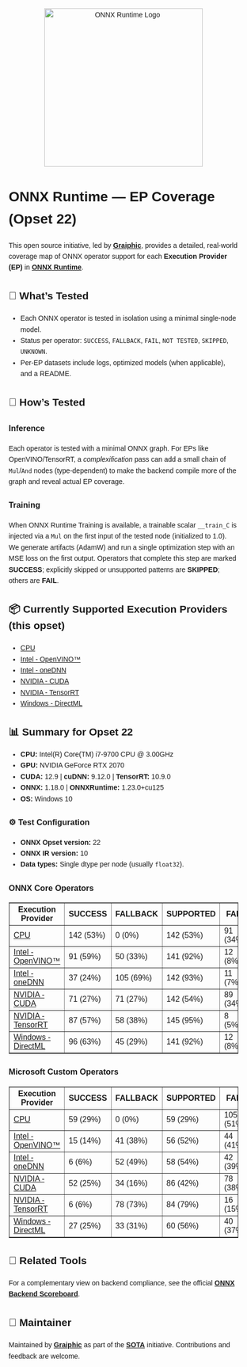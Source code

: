 <div style="font-family:Arial, sans-serif; line-height:1.6; max-width:900px; margin:auto; padding:20px;">

<p align="center">
  <img src="https://github.com/microsoft/onnxruntime/raw/main/docs/images/ONNX_Runtime_logo_dark.png" alt="ONNX Runtime Logo" width="320"/>
</p>

<h1>ONNX Runtime — EP Coverage (Opset 22)</h1>

<p>
  This open source initiative, led by <strong><a href="https://graiphic.io/" target="_blank">Graiphic</a></strong>, provides 
  a detailed, real-world coverage map of ONNX operator support for each <strong>Execution Provider (EP)</strong> in 
  <strong><a href="https://github.com/microsoft/onnxruntime" target="_blank">ONNX Runtime</a></strong>.
</p>

<h2>🧪 What’s Tested</h2>
<ul>
  <li>Each ONNX operator is tested in isolation using a minimal single-node model.</li>
  <li>Status per operator: <code>SUCCESS</code>, <code>FALLBACK</code>, <code>FAIL</code>, <code>NOT TESTED</code>, <code>SKIPPED</code>, <code>UNKNOWN</code>.</li>
  <li>Per-EP datasets include logs, optimized models (when applicable), and a README.</li>
</ul>

<h2>📐 How’s Tested</h2>
<h3>Inference</h3>
<p>
  Each operator is tested with a minimal ONNX graph. For EPs like OpenVINO/TensorRT, a <em>complexification</em> pass can add a small chain
  of <code>Mul</code>/<code>And</code> nodes (type-dependent) to make the backend compile more of the graph and reveal actual EP coverage.
</p>
<h3>Training</h3>
<p>
  When ONNX Runtime Training is available, a trainable scalar <code>__train_C</code> is injected via a <code>Mul</code> on the first input of the tested node (initialized to 1.0).
  We generate artifacts (AdamW) and run a single optimization step with an MSE loss on the first output. Operators that complete this step are marked <strong>SUCCESS</strong>;
  explicitly skipped or unsupported patterns are <strong>SKIPPED</strong>; others are <strong>FAIL</strong>.
</p>

<h2>📦 Currently Supported Execution Providers (this opset)</h2>
<ul>
<li><a href="./CPU/" target="_blank">CPU</a></li>
<li><a href="./Intel%20-%20OpenVINO%E2%84%A2/" target="_blank">Intel - OpenVINO™</a></li>
<li><a href="./Intel%20-%20oneDNN/" target="_blank">Intel - oneDNN</a></li>
<li><a href="./NVIDIA%20-%20CUDA/" target="_blank">NVIDIA - CUDA</a></li>
<li><a href="./NVIDIA%20-%20TensorRT/" target="_blank">NVIDIA - TensorRT</a></li>
<li><a href="./Windows%20-%20DirectML/" target="_blank">Windows - DirectML</a></li>
</ul>

<h2>📊 Summary for Opset 22</h2>
<ul>
  <li><strong>CPU:</strong> Intel(R) Core(TM) i7-9700 CPU @ 3.00GHz</li>
  <li><strong>GPU:</strong> NVIDIA GeForce RTX 2070</li>
  <li><strong>CUDA:</strong> 12.9 | <strong>cuDNN:</strong> 9.12.0 | <strong>TensorRT:</strong> 10.9.0</li>
  <li><strong>ONNX:</strong> 1.18.0 | <strong>ONNXRuntime:</strong> 1.23.0+cu125</li>
  <li><strong>OS:</strong> Windows 10</li>
</ul>

<h3>⚙️ Test Configuration</h3>
<ul>
  <li><strong>ONNX Opset version:</strong> 22</li>
  <li><strong>ONNX IR version:</strong> 10</li>
  <li><strong>Data types:</strong> Single dtype per node (usually <code>float32</code>).</li>
</ul>
<h3>ONNX Core Operators</h3>
<table border="1" cellpadding="6" cellspacing="0">
  <thead>
    <tr>
      <th>Execution Provider</th>
      <th>SUCCESS</th>
      <th>FALLBACK</th>
      <th>SUPPORTED</th>
      <th>FAIL</th>
      <th>NOT TESTED</th>
      <th>SKIPPED</th>
      <th>Training</th>
    </tr>
  </thead>
  <tbody>
<tr><td><a href="./CPU/" target="_blank">CPU</a></td><td>142 (53%)</td><td>0 (0%)</td><td>142 (53%)</td><td>91 (34%)</td><td>0 (0%)</td><td>34 (13%)</td><td><strong>40 (26%)</strong></td></tr>
<tr><td><a href="./Intel%20-%20OpenVINO%E2%84%A2/" target="_blank">Intel - OpenVINO™</a></td><td>91 (59%)</td><td>50 (33%)</td><td>141 (92%)</td><td>12 (8%)</td><td>0 (0%)</td><td>0 (0%)</td><td><strong>0 (0%)</strong></td></tr>
<tr><td><a href="./Intel%20-%20oneDNN/" target="_blank">Intel - oneDNN</a></td><td>37 (24%)</td><td>105 (69%)</td><td>142 (93%)</td><td>11 (7%)</td><td>0 (0%)</td><td>0 (0%)</td><td><strong>0 (0%)</strong></td></tr>
<tr><td><a href="./NVIDIA%20-%20CUDA/" target="_blank">NVIDIA - CUDA</a></td><td>71 (27%)</td><td>71 (27%)</td><td>142 (54%)</td><td>89 (34%)</td><td>0 (0%)</td><td>34 (13%)</td><td><strong>42 (27%)</strong></td></tr>
<tr><td><a href="./NVIDIA%20-%20TensorRT/" target="_blank">NVIDIA - TensorRT</a></td><td>87 (57%)</td><td>58 (38%)</td><td>145 (95%)</td><td>8 (5%)</td><td>0 (0%)</td><td>0 (0%)</td><td><strong>0 (0%)</strong></td></tr>
<tr><td><a href="./Windows%20-%20DirectML/" target="_blank">Windows - DirectML</a></td><td>96 (63%)</td><td>45 (29%)</td><td>141 (92%)</td><td>12 (8%)</td><td>0 (0%)</td><td>0 (0%)</td><td><strong>0 (0%)</strong></td></tr>
</tbody></table>
<h3>Microsoft Custom Operators</h3>
<table border="1" cellpadding="6" cellspacing="0">
  <thead>
    <tr>
      <th>Execution Provider</th>
      <th>SUCCESS</th>
      <th>FALLBACK</th>
      <th>SUPPORTED</th>
      <th>FAIL</th>
      <th>NOT TESTED</th>
      <th>SKIPPED</th>
      <th>Training</th>
    </tr>
  </thead>
  <tbody>
<tr><td><a href="./CPU/" target="_blank">CPU</a></td><td>59 (29%)</td><td>0 (0%)</td><td>59 (29%)</td><td>105 (51%)</td><td>7 (3%)</td><td>36 (17%)</td><td><strong>7 (7%)</strong></td></tr>
<tr><td><a href="./Intel%20-%20OpenVINO%E2%84%A2/" target="_blank">Intel - OpenVINO™</a></td><td>15 (14%)</td><td>41 (38%)</td><td>56 (52%)</td><td>44 (41%)</td><td>7 (7%)</td><td>0 (0%)</td><td><strong>0 (0%)</strong></td></tr>
<tr><td><a href="./Intel%20-%20oneDNN/" target="_blank">Intel - oneDNN</a></td><td>6 (6%)</td><td>52 (49%)</td><td>58 (54%)</td><td>42 (39%)</td><td>7 (7%)</td><td>0 (0%)</td><td><strong>0 (0%)</strong></td></tr>
<tr><td><a href="./NVIDIA%20-%20CUDA/" target="_blank">NVIDIA - CUDA</a></td><td>52 (25%)</td><td>34 (16%)</td><td>86 (42%)</td><td>78 (38%)</td><td>7 (3%)</td><td>36 (17%)</td><td><strong>7 (7%)</strong></td></tr>
<tr><td><a href="./NVIDIA%20-%20TensorRT/" target="_blank">NVIDIA - TensorRT</a></td><td>6 (6%)</td><td>78 (73%)</td><td>84 (79%)</td><td>16 (15%)</td><td>7 (7%)</td><td>0 (0%)</td><td><strong>0 (0%)</strong></td></tr>
<tr><td><a href="./Windows%20-%20DirectML/" target="_blank">Windows - DirectML</a></td><td>27 (25%)</td><td>33 (31%)</td><td>60 (56%)</td><td>40 (37%)</td><td>7 (7%)</td><td>0 (0%)</td><td><strong>0 (0%)</strong></td></tr>
</tbody></table>

<h2>🧭 Related Tools</h2>
<p>
  For a complementary view on backend compliance, see the official
  <a href="https://onnx.ai/backend-scoreboard/" target="_blank"><strong>ONNX Backend Scoreboard</strong></a>.
</p>

<h2>🤝 Maintainer</h2>
<p>
  Maintained by <strong><a href="https://graiphic.io/" target="_blank">Graiphic</a></strong> as part of the
  <a href="https://graiphic.io/download/" target="_blank"><strong>SOTA</strong></a> initiative.
  Contributions and feedback are welcome.
</p>

</div>
